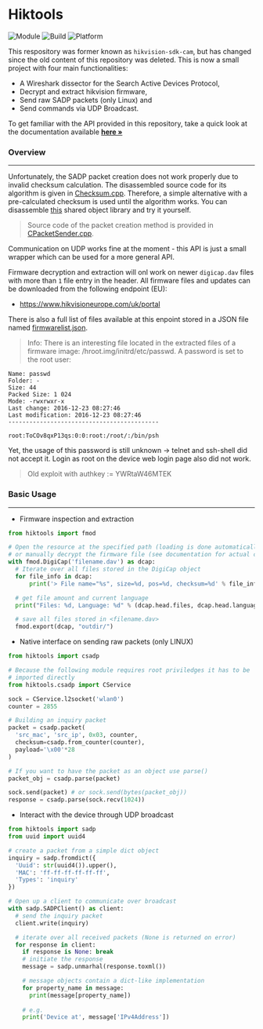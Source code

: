 # Hiktools

![Module](https://img.shields.io:/static/v1?label=Module&message=hiktools&color=9cf)
![Build](https://img.shields.io:/static/v1?label=Python&message=>=3.5&color=green)
![Platform](https://img.shields.io:/static/v1?label=Platforms&message=Linux|Windows&color=yellowgreen)

This respository was former known as `hikvision-sdk-cam`, but has changed since the old content of this repository was deleted. This is now a small project with four main functionalities: 
* A Wireshark dissector for the Search Active Devices Protocol,
* Decrypt and extract hikvision firmware, 
* Send raw SADP packets (only Linux) and 
* Send commands via UDP Broadcast. 

To get familiar with the API provided in this repository, take a quick look at the documentation available **[here »](https://hiktools.readthedocs.io/)**

### Overview
---
Unfortunately, the SADP packet creation does not work properly due to invalid checksum calculation. The disassembled source code for its algorithm is given in [Checksum.cpp](/gists/csadp/CheckSum.cpp). Therefore, a simple alternative with a pre-calculated checksum is used until the algorithm works. You can disassemble [this](/gists/libsadp.so) shared object library and try it yourself.

> Source code of the packet creation method is provided in [CPacketSender.cpp](/gists/csadp/CPacketSender.cpp).

Communication on UDP works fine at the moment - this API is just a small wrapper which can be used for a more general API. 

Firmware decryption and extraction will onl work on newer `digicap.dav` files with more than `1` file entry in the header. All firmware files and updates can be downloaded from the following endpoint (EU):

* https://www.hikvisioneurope.com/uk/portal

There is also a full list of files available at this enpoint stored in a JSON file named [firmwarelist.json](/gists/firmwarelist.json).

> Info: There is an interesting file located in the extracted files of a firmware image: /hroot.img/initrd/etc/passwd. A password is set to the root user:

    Name: passwd
    Folder: -
    Size: 44
    Packed Size: 1 024
    Mode: -rwxrwxr-x
    Last change: 2016-12-23 08:27:46
    Last modification: 2016-12-23 08:27:46
    -------------------------------------------

    root:ToCOv8qxP13qs:0:0:root:/root/:/bin/psh

Yet, the usage of this password is still unknown -> telnet and ssh-shell did not accept it. Login as root on the device web login page also did not work.

> Old exploit with authkey := YWRtaW46MTEK

### Basic Usage
---

- Firmware inspection and extraction

```python
from hiktools import fmod

# Open the resource at the specified path (loading is done automatically)
# or manually decrypt the firmware file (see documentation for actual code).
with fmod.DigiCap('filename.dav') as dcap:
  # Iterate over all files stored in the DigiCap object
  for file_info in dcap:
      print('> File name="%s", size=%d, pos=%d, checksum=%d' % file_info)

  # get file amount and current language
  print("Files: %d, Language: %d" % (dcap.head.files, dcap.head.language))

  # save all files stored in <filename.dav>
  fmod.export(dcap, "outdir/")
```

- Native interface on sending raw packets (only LINUX)
```python
from hiktools import csadp

# Because the following module requires root priviledges it has to be 
# imported directly
from hiktools.csadp import CService

sock = CService.l2socket('wlan0')
counter = 2855

# Building an inquiry packet
packet = csadp.packet(
  'src_mac', 'src_ip', 0x03, counter, 
  checksum=csadp.from_counter(counter),
  payload='\x00'*28
)

# If you want to have the packet as an object use parse()
packet_obj = csadp.parse(packet)

sock.send(packet) # or sock.send(bytes(packet_obj))
response = csadp.parse(sock.recv(1024))
```

- Interact with the device through UDP broadcast
```python
from hiktools import sadp
from uuid import uuid4

# create a packet from a simple dict object
inquiry = sadp.fromdict({
  'Uuid': str(uuid4()).upper(),
  'MAC': 'ff-ff-ff-ff-ff-ff',
  'Types': 'inquiry'
})

# Open up a client to communicate over broadcast
with sadp.SADPClient() as client:
  # send the inquiry packet
  client.write(inquiry)

  # iterate over all received packets (None is returned on error)
  for response in client:
    if response is None: break
    # initiate the response
    message = sadp.unmarhal(response.toxml())

    # message objects contain a dict-like implementation
    for property_name in message:
      print(message[property_name]) 
    
    # e.g.
    print('Device at', message['IPv4Address'])
```